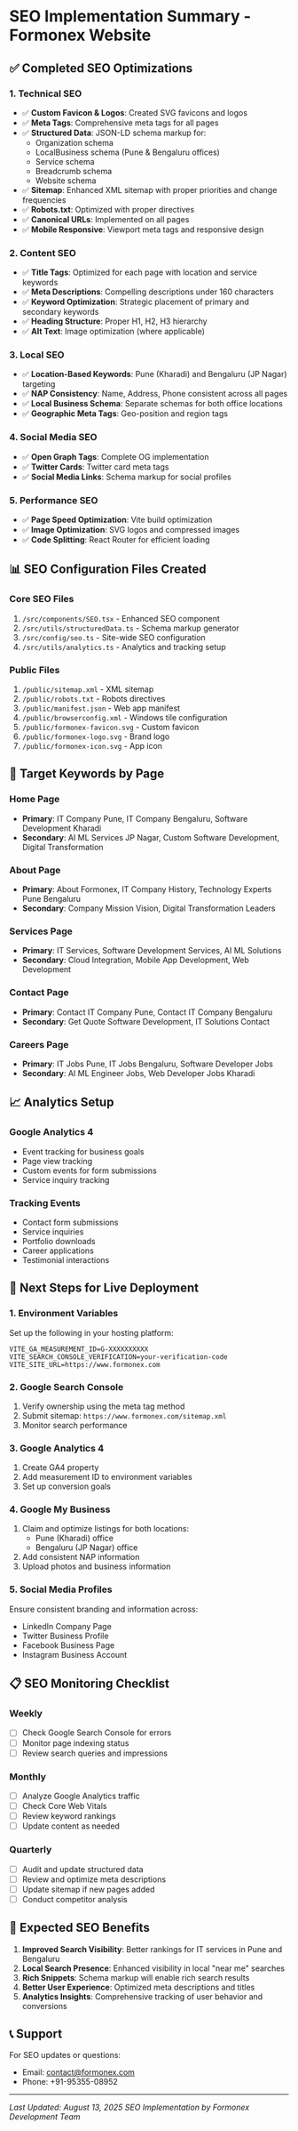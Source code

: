 # SEO Implementation Summary - Formonex Website

## ✅ Completed SEO Optimizations

### 1. Technical SEO
- ✅ **Custom Favicon & Logos**: Created SVG favicons and logos
- ✅ **Meta Tags**: Comprehensive meta tags for all pages
- ✅ **Structured Data**: JSON-LD schema markup for:
  - Organization schema
  - LocalBusiness schema (Pune & Bengaluru offices)
  - Service schema
  - Breadcrumb schema
  - Website schema
- ✅ **Sitemap**: Enhanced XML sitemap with proper priorities and change frequencies
- ✅ **Robots.txt**: Optimized with proper directives
- ✅ **Canonical URLs**: Implemented on all pages
- ✅ **Mobile Responsive**: Viewport meta tags and responsive design

### 2. Content SEO
- ✅ **Title Tags**: Optimized for each page with location and service keywords
- ✅ **Meta Descriptions**: Compelling descriptions under 160 characters
- ✅ **Keyword Optimization**: Strategic placement of primary and secondary keywords
- ✅ **Heading Structure**: Proper H1, H2, H3 hierarchy
- ✅ **Alt Text**: Image optimization (where applicable)

### 3. Local SEO
- ✅ **Location-Based Keywords**: Pune (Kharadi) and Bengaluru (JP Nagar) targeting
- ✅ **NAP Consistency**: Name, Address, Phone consistent across all pages
- ✅ **Local Business Schema**: Separate schemas for both office locations
- ✅ **Geographic Meta Tags**: Geo-position and region tags

### 4. Social Media SEO
- ✅ **Open Graph Tags**: Complete OG implementation
- ✅ **Twitter Cards**: Twitter card meta tags
- ✅ **Social Media Links**: Schema markup for social profiles

### 5. Performance SEO
- ✅ **Page Speed Optimization**: Vite build optimization
- ✅ **Image Optimization**: SVG logos and compressed images
- ✅ **Code Splitting**: React Router for efficient loading

## 📊 SEO Configuration Files Created

### Core SEO Files
1. `/src/components/SEO.tsx` - Enhanced SEO component
2. `/src/utils/structuredData.ts` - Schema markup generator
3. `/src/config/seo.ts` - Site-wide SEO configuration
4. `/src/utils/analytics.ts` - Analytics and tracking setup

### Public Files
1. `/public/sitemap.xml` - XML sitemap
2. `/public/robots.txt` - Robots directives
3. `/public/manifest.json` - Web app manifest
4. `/public/browserconfig.xml` - Windows tile configuration
5. `/public/formonex-favicon.svg` - Custom favicon
6. `/public/formonex-logo.svg` - Brand logo
7. `/public/formonex-icon.svg` - App icon

## 🎯 Target Keywords by Page

### Home Page
- **Primary**: IT Company Pune, IT Company Bengaluru, Software Development Kharadi
- **Secondary**: AI ML Services JP Nagar, Custom Software Development, Digital Transformation

### About Page
- **Primary**: About Formonex, IT Company History, Technology Experts Pune Bengaluru
- **Secondary**: Company Mission Vision, Digital Transformation Leaders

### Services Page
- **Primary**: IT Services, Software Development Services, AI ML Solutions
- **Secondary**: Cloud Integration, Mobile App Development, Web Development

### Contact Page
- **Primary**: Contact IT Company Pune, Contact IT Company Bengaluru
- **Secondary**: Get Quote Software Development, IT Solutions Contact

### Careers Page
- **Primary**: IT Jobs Pune, IT Jobs Bengaluru, Software Developer Jobs
- **Secondary**: AI ML Engineer Jobs, Web Developer Jobs Kharadi

## 📈 Analytics Setup

### Google Analytics 4
- Event tracking for business goals
- Page view tracking
- Custom events for form submissions
- Service inquiry tracking

### Tracking Events
- Contact form submissions
- Service inquiries
- Portfolio downloads
- Career applications
- Testimonial interactions

## 🔧 Next Steps for Live Deployment

### 1. Environment Variables
Set up the following in your hosting platform:
```
VITE_GA_MEASUREMENT_ID=G-XXXXXXXXXX
VITE_SEARCH_CONSOLE_VERIFICATION=your-verification-code
VITE_SITE_URL=https://www.formonex.com
```

### 2. Google Search Console
1. Verify ownership using the meta tag method
2. Submit sitemap: `https://www.formonex.com/sitemap.xml`
3. Monitor search performance

### 3. Google Analytics 4
1. Create GA4 property
2. Add measurement ID to environment variables
3. Set up conversion goals

### 4. Google My Business
1. Claim and optimize listings for both locations:
   - Pune (Kharadi) office
   - Bengaluru (JP Nagar) office
2. Add consistent NAP information
3. Upload photos and business information

### 5. Social Media Profiles
Ensure consistent branding and information across:
- LinkedIn Company Page
- Twitter Business Profile
- Facebook Business Page
- Instagram Business Account

## 📋 SEO Monitoring Checklist

### Weekly
- [ ] Check Google Search Console for errors
- [ ] Monitor page indexing status
- [ ] Review search queries and impressions

### Monthly
- [ ] Analyze Google Analytics traffic
- [ ] Check Core Web Vitals
- [ ] Review keyword rankings
- [ ] Update content as needed

### Quarterly
- [ ] Audit and update structured data
- [ ] Review and optimize meta descriptions
- [ ] Update sitemap if new pages added
- [ ] Conduct competitor analysis

## 🎯 Expected SEO Benefits

1. **Improved Search Visibility**: Better rankings for IT services in Pune and Bengaluru
2. **Local Search Presence**: Enhanced visibility in local "near me" searches
3. **Rich Snippets**: Schema markup will enable rich search results
4. **Better User Experience**: Optimized meta descriptions and titles
5. **Analytics Insights**: Comprehensive tracking of user behavior and conversions

## 📞 Support

For SEO updates or questions:
- Email: contact@formonex.com
- Phone: +91-95355-08952

---
*Last Updated: August 13, 2025*
*SEO Implementation by Formonex Development Team*
